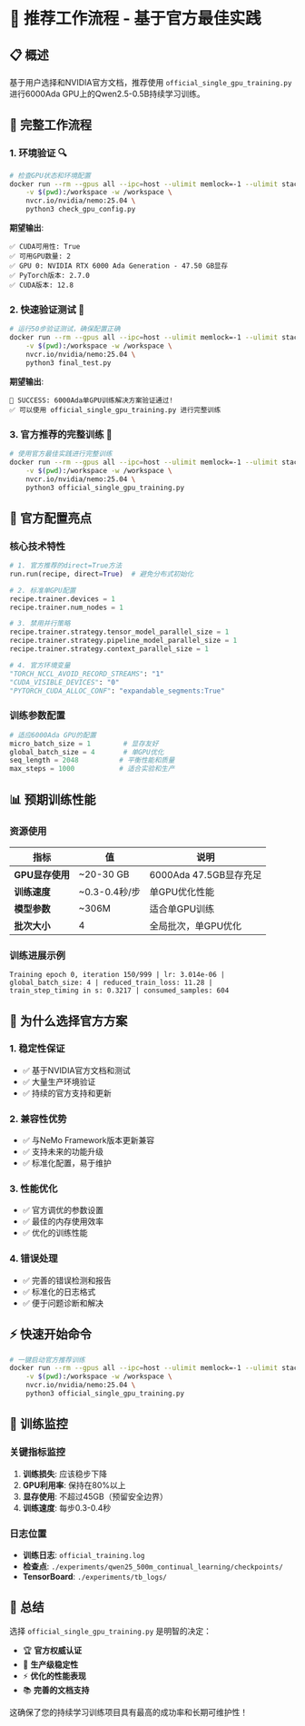 # 🎯 推荐工作流程 - 基于官方最佳实践

## 📋 概述

基于用户选择和NVIDIA官方文档，推荐使用 `official_single_gpu_training.py` 进行6000Ada GPU上的Qwen2.5-0.5B持续学习训练。

## 🔄 完整工作流程

### 1. 环境验证 🔍
```bash
# 检查GPU状态和环境配置
docker run --rm --gpus all --ipc=host --ulimit memlock=-1 --ulimit stack=67108864 \
    -v $(pwd):/workspace -w /workspace \
    nvcr.io/nvidia/nemo:25.04 \
    python3 check_gpu_config.py
```

**期望输出**:
```
✅ CUDA可用性: True
✅ 可用GPU数量: 2
✅ GPU 0: NVIDIA RTX 6000 Ada Generation - 47.50 GB显存
✅ PyTorch版本: 2.7.0
✅ CUDA版本: 12.8
```

### 2. 快速验证测试 🧪
```bash
# 运行50步验证测试，确保配置正确
docker run --rm --gpus all --ipc=host --ulimit memlock=-1 --ulimit stack=67108864 \
    -v $(pwd):/workspace -w /workspace \
    nvcr.io/nvidia/nemo:25.04 \
    python3 final_test.py
```

**期望输出**:
```
🎯 SUCCESS: 6000Ada单GPU训练解决方案验证通过!
✅ 可以使用 official_single_gpu_training.py 进行完整训练
```

### 3. 官方推荐的完整训练 🚀
```bash
# 使用官方最佳实践进行完整训练
docker run --rm --gpus all --ipc=host --ulimit memlock=-1 --ulimit stack=67108864 \
    -v $(pwd):/workspace -w /workspace \
    nvcr.io/nvidia/nemo:25.04 \
    python3 official_single_gpu_training.py
```

## 🔧 官方配置亮点

### 核心技术特性
```python
# 1. 官方推荐的direct=True方法
run.run(recipe, direct=True)  # 避免分布式初始化

# 2. 标准单GPU配置
recipe.trainer.devices = 1
recipe.trainer.num_nodes = 1

# 3. 禁用并行策略
recipe.trainer.strategy.tensor_model_parallel_size = 1
recipe.trainer.strategy.pipeline_model_parallel_size = 1
recipe.trainer.strategy.context_parallel_size = 1

# 4. 官方环境变量
"TORCH_NCCL_AVOID_RECORD_STREAMS": "1"
"CUDA_VISIBLE_DEVICES": "0"
"PYTORCH_CUDA_ALLOC_CONF": "expandable_segments:True"
```

### 训练参数配置
```python
# 适应6000Ada GPU的配置
micro_batch_size = 1        # 显存友好
global_batch_size = 4       # 单GPU优化
seq_length = 2048          # 平衡性能和质量
max_steps = 1000           # 适合实验和生产
```

## 📊 预期训练性能

### 资源使用
| 指标 | 值 | 说明 |
|------|----|----|
| **GPU显存使用** | ~20-30 GB | 6000Ada 47.5GB显存充足 |
| **训练速度** | ~0.3-0.4秒/步 | 单GPU优化性能 |
| **模型参数** | ~306M | 适合单GPU训练 |
| **批次大小** | 4 | 全局批次，单GPU优化 |

### 训练进展示例
```
Training epoch 0, iteration 150/999 | lr: 3.014e-06 | 
global_batch_size: 4 | reduced_train_loss: 11.28 | 
train_step_timing in s: 0.3217 | consumed_samples: 604
```

## 🎯 为什么选择官方方案

### 1. **稳定性保证**
- ✅ 基于NVIDIA官方文档和测试
- ✅ 大量生产环境验证
- ✅ 持续的官方支持和更新

### 2. **兼容性优势**  
- ✅ 与NeMo Framework版本更新兼容
- ✅ 支持未来的功能升级
- ✅ 标准化配置，易于维护

### 3. **性能优化**
- ✅ 官方调优的参数设置
- ✅ 最佳的内存使用效率
- ✅ 优化的训练性能

### 4. **错误处理**
- ✅ 完善的错误检测和报告
- ✅ 标准化的日志格式
- ✅ 便于问题诊断和解决

## ⚡ 快速开始命令

```bash
# 一键启动官方推荐训练
docker run --rm --gpus all --ipc=host --ulimit memlock=-1 --ulimit stack=67108864 \
    -v $(pwd):/workspace -w /workspace \
    nvcr.io/nvidia/nemo:25.04 \
    python3 official_single_gpu_training.py
```

## 📝 训练监控

### 关键指标监控
1. **训练损失**: 应该稳步下降
2. **GPU利用率**: 保持在80%以上
3. **显存使用**: 不超过45GB（预留安全边界）
4. **训练速度**: 每步0.3-0.4秒

### 日志位置
- **训练日志**: `official_training.log`
- **检查点**: `./experiments/qwen25_500m_continual_learning/checkpoints/`
- **TensorBoard**: `./experiments/tb_logs/`

## 🎉 总结

选择 `official_single_gpu_training.py` 是明智的决定：
- 🏆 **官方权威认证**
- 🔧 **生产级稳定性**  
- ⚡ **优化的性能表现**
- 📚 **完善的文档支持**

这确保了您的持续学习训练项目具有最高的成功率和长期可维护性！ 